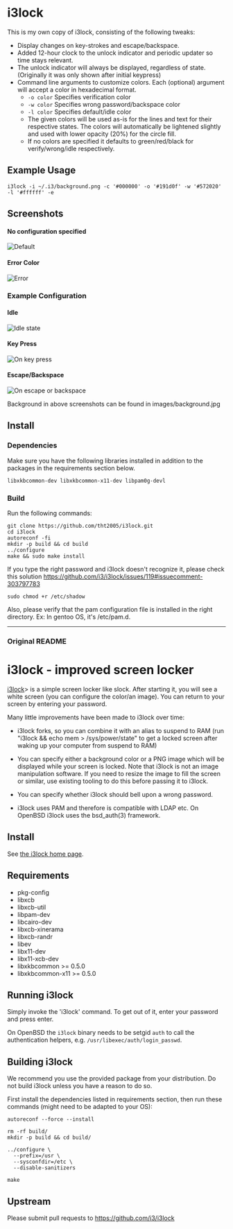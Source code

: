 i3lock
======

This is my own copy of i3lock, consisting of the following tweaks: 
- Display changes on key-strokes and escape/backspace.
- Added 12-hour clock to the unlock indicator and periodic updater so time stays relevant. 
- The unlock indicator will always be displayed, regardless of state. (Originally it was only shown after initial keypress) 
- Command line arguments to customize colors. Each (optional) argument will accept a color in hexadecimal format. 
  - `-o color` Specifies verification color
  - `-w color` Specifies wrong password/backspace color
  - `-l color` Specifies default/idle color
  - The given colors will be used as-is for the lines and text for their respective states. The colors will automatically be lightened slightly and used with lower opacity (20%) for the circle fill. 
  - If no colors are specified it defaults to green/red/black for verify/wrong/idle respectively.

## Example Usage
`i3lock -i ~/.i3/background.png -c '#000000' -o '#191d0f' -w '#572020' -l '#ffffff' -e`

## Screenshots

#### No configuration specified
![Default](/images/defaultlock.png?raw=true "")
#### Error Color
![Error](/images/defaulterror.png?raw=true "")

### Example Configuration

#### Idle
![Idle state](/images/lockscreen.png?raw=true "")
#### Key Press
![On key press](/images/lockscreenkeypress.png?raw=true "")
#### Escape/Backspace
![On escape or backspace](/images/lockscreenesc.png?raw=true "")

Background in above screenshots can be found in images/background.jpg

<p>

## Install

### Dependencies

Make sure you have the following libraries installed in addition to the packages in the requirements section below.

`libxkbcommon-dev libxkbcommon-x11-dev libpam0g-devl`

### Build

Run the following commands: 
```
git clone https://github.com/tht2005/i3lock.git
cd i3lock
autoreconf -fi
mkdir -p build && cd build
../configure
make && sudo make install
```

If you type the right password and i3lock doesn't recognize it, please check this solution https://github.com/i3/i3lock/issues/119#issuecomment-303797783
```
sudo chmod +r /etc/shadow
```
Also, please verify that the pam configuration file is installed in the right directory. Ex: In gentoo OS, it's /etc/pam.d.

---

### Original README

i3lock - improved screen locker
===============================
[i3lock](https://i3wm.org/i3lock/)> is a simple screen locker like slock.
After starting it, you will see a white screen (you can configure the
color/an image). You can return to your screen by entering your password.

Many little improvements have been made to i3lock over time:

- i3lock forks, so you can combine it with an alias to suspend to RAM
  (run "i3lock && echo mem > /sys/power/state" to get a locked screen
   after waking up your computer from suspend to RAM)

- You can specify either a background color or a PNG image which will be
  displayed while your screen is locked. Note that i3lock is not an image
manipulation software. If you need to resize the image to fill the screen
or similar, use existing tooling to do this before passing it to i3lock.

- You can specify whether i3lock should bell upon a wrong password.

- i3lock uses PAM and therefore is compatible with LDAP etc.
  On OpenBSD i3lock uses the bsd_auth(3) framework.

Install
-------

See [the i3lock home page](https://i3wm.org/i3lock/).

Requirements
------------
- pkg-config
- libxcb
- libxcb-util
- libpam-dev
- libcairo-dev
- libxcb-xinerama
- libxcb-randr
- libev
- libx11-dev
- libx11-xcb-dev
- libxkbcommon >= 0.5.0
- libxkbcommon-x11 >= 0.5.0

Running i3lock
-------------
Simply invoke the 'i3lock' command. To get out of it, enter your password and
press enter.

On OpenBSD the `i3lock` binary needs to be setgid `auth` to call the
authentication helpers, e.g. `/usr/libexec/auth/login_passwd`.

Building i3lock
---------------
We recommend you use the provided package from your distribution. Do not build
i3lock unless you have a reason to do so.

First install the dependencies listed in requirements section, then run these
commands (might need to be adapted to your OS):
```
autoreconf --force --install

rm -rf build/
mkdir -p build && cd build/

../configure \
  --prefix=/usr \
  --sysconfdir=/etc \
  --disable-sanitizers

make
```

Upstream
--------
Please submit pull requests to https://github.com/i3/i3lock
